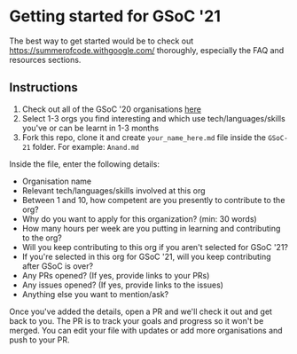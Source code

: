 # Getting started for GSoC '21
The best way to get started would be to check out https://summerofcode.withgoogle.com/ thoroughly, especially the FAQ and resources sections. 

## Instructions

1. Check out all of the GSoC '20 organisations [here](https://summerofcode.withgoogle.com/archive/2020/organizations/)
2. Select 1-3 orgs you find interesting and which use tech/languages/skills you've or can be learnt in 1-3 months
3. Fork this repo, clone it and create `your_name_here.md` file inside the `GSoC-21` folder. For example: `Anand.md`

Inside the file, enter the following details:

- Organisation name
- Relevant tech/languages/skills involved at this org
- Between 1 and 10, how competent are you presently to contribute to the org?
- Why do you want to apply for this organization? (min: 30 words)
- How many hours per week are you putting in learning and contributing to the org?
- Will you keep contributing to this org if you aren't selected for GSoC '21?
- If you're selected in this org for GSoC '21, will you keep contributing after GSoC is over?
- Any PRs opened? (If yes, provide links to your PRs)
- Any issues opened? (If yes, provide links to the issues)
- Anything else you want to mention/ask?

Once you've added the details, open a PR and we'll check it out and get back to you. The PR is to track your goals and progress so it won't be merged. You can edit your file with updates or add more organisations and push to your PR.
